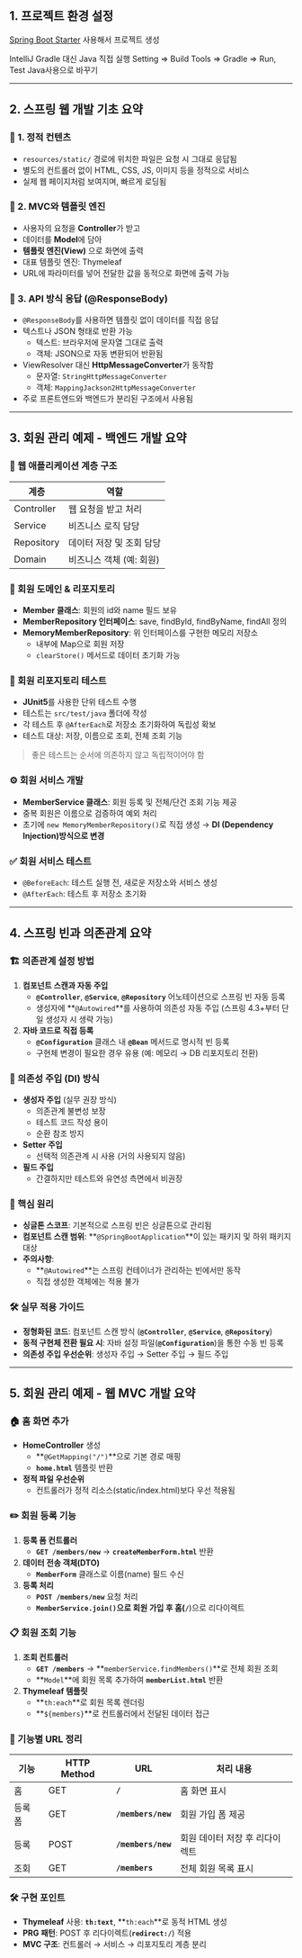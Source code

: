 ## 1. 프로젝트 환경 설정

[Spring Boot Starter](https://start.spring.io) 사용해서 프로젝트 생성

IntelliJ Gradle 대신 Java 직접 실행
Setting ⇒ Build Tools ⇒ Gradle ⇒ Run, Test Java사용으로 바꾸기

---

## 2. 스프링 웹 개발 기초 요약

### 📁 1. 정적 컨텐츠

- `resources/static/` 경로에 위치한 파일은 요청 시 그대로 응답됨
- 별도의 컨트롤러 없이 HTML, CSS, JS, 이미지 등을 정적으로 서비스
- 실제 웹 페이지처럼 보여지며, 빠르게 로딩됨

### 🧩 2. MVC와 템플릿 엔진

- 사용자의 요청을 **Controller**가 받고
- 데이터를 **Model**에 담아
- **템플릿 엔진(View)** 으로 화면에 출력
- 대표 템플릿 엔진: Thymeleaf
- URL에 파라미터를 넣어 전달한 값을 동적으로 화면에 출력 가능

### 🔗 3. API 방식 응답 (@ResponseBody)

- `@ResponseBody`를 사용하면 템플릿 없이 데이터를 직접 응답
- 텍스트나 JSON 형태로 반환 가능
    - 텍스트: 브라우저에 문자열 그대로 출력
    - 객체: JSON으로 자동 변환되어 반환됨
- ViewResolver 대신 **HttpMessageConverter**가 동작함
    - 문자열: `StringHttpMessageConverter`
    - 객체: `MappingJackson2HttpMessageConverter`
- 주로 프론트엔드와 백엔드가 분리된 구조에서 사용됨

---

## 3. 회원 관리 예제 - 백엔드 개발 요약

### 🧱 웹 애플리케이션 계층 구조

| 계층 | 역할 |
| --- | --- |
| Controller | 웹 요청을 받고 처리 |
| Service | 비즈니스 로직 담당 |
| Repository | 데이터 저장 및 조회 담당 |
| Domain | 비즈니스 객체 (예: 회원) |

### 🧩 회원 도메인 & 리포지토리

- **Member 클래스**: 회원의 id와 name 필드 보유
- **MemberRepository 인터페이스**: save, findById, findByName, findAll 정의
- **MemoryMemberRepository**: 위 인터페이스를 구현한 메모리 저장소
    - 내부에 Map으로 회원 저장
    - `clearStore()` 메서드로 데이터 초기화 가능

### 🧪 회원 리포지토리 테스트

- **JUnit5**를 사용한 단위 테스트 수행
- 테스트는 `src/test/java` 폴더에 작성
- 각 테스트 후 `@AfterEach`로 저장소 초기화하여 독립성 확보
- 테스트 대상: 저장, 이름으로 조회, 전체 조회 기능

> 좋은 테스트는 순서에 의존하지 않고 독립적이어야 함
> 

### ⚙️ 회원 서비스 개발

- **MemberService 클래스**: 회원 등록 및 전체/단건 조회 기능 제공
- 중복 회원은 이름으로 검증하여 예외 처리
- 초기에 `new MemoryMemberRepository()`로 직접 생성 → **DI (Dependency Injection)방식으로 변경**

### ✅ 회원 서비스 테스트

- `@BeforeEach`: 테스트 실행 전, 새로운 저장소와 서비스 생성
- `@AfterEach`: 테스트 후 저장소 초기화

---

## **4. 스프링 빈과 의존관계 요약**

### **🏗️ 의존관계 설정 방법**

1. **컴포넌트 스캔과 자동 주입**
    - **`@Controller`**, **`@Service`**, **`@Repository`** 어노테이션으로 스프링 빈 자동 등록
    - 생성자에 **`@Autowired`**를 사용하여 의존성 자동 주입 (스프링 4.3+부터 단일 생성자 시 생략 가능)
2. **자바 코드로 직접 등록**
    - **`@Configuration`** 클래스 내 **`@Bean`** 메서드로 명시적 빈 등록
    - 구현체 변경이 필요한 경우 유용 (예: 메모리 → DB 리포지토리 전환)

### **🔄 의존성 주입 (DI) 방식**

- **생성자 주입** (실무 권장 방식)
    - 의존관계 불변성 보장
    - 테스트 코드 작성 용이
    - 순환 참조 방지
- **Setter 주입**
    - 선택적 의존관계 시 사용 (거의 사용되지 않음)
- **필드 주입**
    - 간결하지만 테스트와 유연성 측면에서 비권장

### **📌 핵심 원리**

- **싱글톤 스코프**: 기본적으로 스프링 빈은 싱글톤으로 관리됨
- **컴포넌트 스캔 범위**: **`@SpringBootApplication`**이 있는 패키지 및 하위 패키지 대상
- **주의사항**:
    - **`@Autowired`**는 스프링 컨테이너가 관리하는 빈에서만 동작
    - 직접 생성한 객체에는 적용 불가

### **🛠️ 실무 적용 가이드**

- **정형화된 코드**: 컴포넌트 스캔 방식 (**`@Controller`**, **`@Service`**, **`@Repository`**)
- **동적 구현체 전환 필요 시**: 자바 설정 파일(**`@Configuration`**)을 통한 수동 빈 등록
- **의존성 주입 우선순위**: 생성자 주입 → Setter 주입 → 필드 주입

---

## **5. 회원 관리 예제 - 웹 MVC 개발 요약**

### **🏠 홈 화면 추가**

- **HomeController** 생성
    - **`@GetMapping("/")`**으로 기본 경로 매핑
    - **`home.html`** 템플릿 반환
- **정적 파일 우선순위**
    - 컨트롤러가 정적 리소스(static/index.html)보다 우선 적용됨

### **✏️ 회원 등록 기능**

1. **등록 폼 컨트롤러**
    - **`GET /members/new`** → **`createMemberForm.html`** 반환
2. **데이터 전송 객체(DTO)**
    - **`MemberForm`** 클래스로 이름(name) 필드 수신
3. **등록 처리**
    - **`POST /members/new`** 요청 처리
    - **`MemberService.join()`**으로 회원 가입 후 홈(**`/`**)으로 리다이렉트

### **📋 회원 조회 기능**

1. **조회 컨트롤러**
    - **`GET /members`** → **`memberService.findMembers()`**로 전체 회원 조회
    - **`Model`**에 회원 목록 추가하여 **`memberList.html`** 반환
2. **Thymeleaf 템플릿**
    - **`th:each`**로 회원 목록 렌더링
    - **`${members}`**로 컨트롤러에서 전달된 데이터 접근

### **🔗 기능별 URL 정리**

| **기능** | **HTTP Method** | **URL** | **처리 내용** |
| --- | --- | --- | --- |
| 홈 | GET | **`/`** | 홈 화면 표시 |
| 등록 폼 | GET | **`/members/new`** | 회원 가입 폼 제공 |
| 등록 | POST | **`/members/new`** | 회원 데이터 저장 후 리다이렉트 |
| 조회 | GET | **`/members`** | 전체 회원 목록 표시 |

### **🛠️ 구현 포인트**

- **Thymeleaf** 사용: **`th:text`**, **`th:each`**로 동적 HTML 생성
- **PRG 패턴**: POST 후 리다이렉트(**`redirect:/`**) 적용
- **MVC 구조**: 컨트롤러 → 서비스 → 리포지토리 계층 분리
